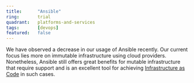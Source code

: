 ```yaml
---
title:      "Ansible"
ring:       trial
quadrant:   platforms-and-services
tags:       [devops]
featured:   false
---
```


We have observed a decrease in our usage of Ansible recently. Our current focus lies more on immutable infrastructure using cloud providers. Nonetheless, Ansible still offers great benefits for mutable infrastructure that require support and is an excellent tool for achieving [Infrastructure as Code](../platforms-and-services/infrastructure-as-code.html) in such cases.
